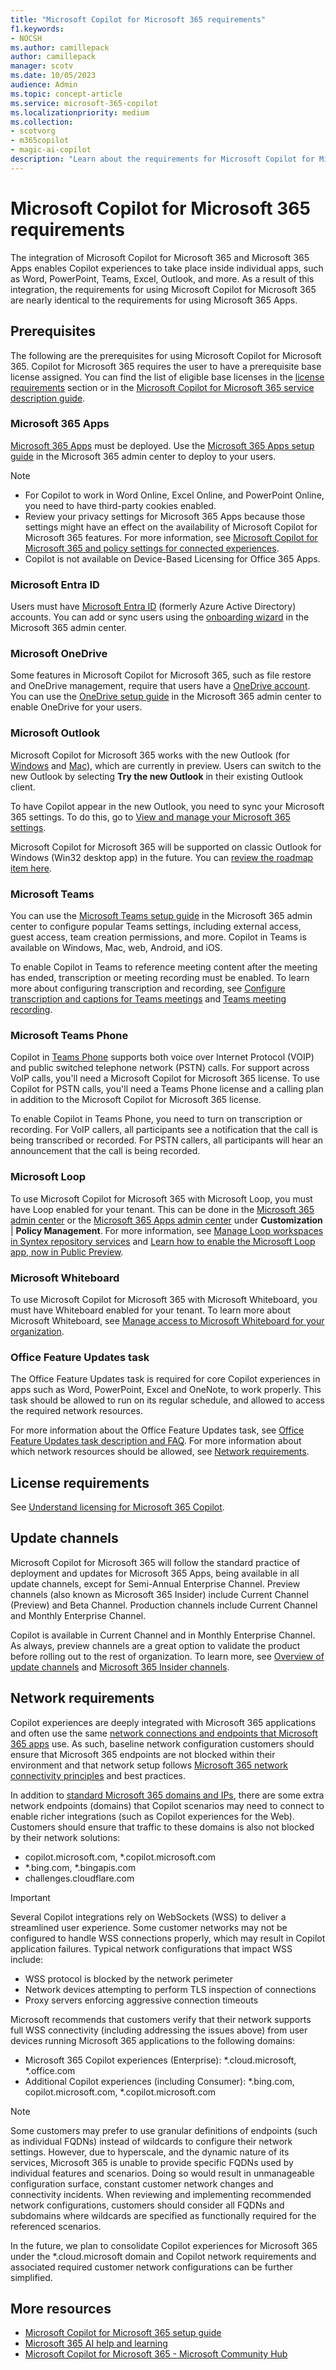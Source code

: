 ```yaml
---
title: "Microsoft Copilot for Microsoft 365 requirements"
f1.keywords:
- NOCSH
ms.author: camillepack
author: camillepack
manager: scotv
ms.date: 10/05/2023
audience: Admin
ms.topic: concept-article
ms.service: microsoft-365-copilot
ms.localizationpriority: medium
ms.collection: 
- scotvorg
- m365copilot
- magic-ai-copilot
description: "Learn about the requirements for Microsoft Copilot for Microsoft 365."
---
```


# Microsoft Copilot for Microsoft 365 requirements

The integration of Microsoft Copilot for Microsoft 365 and Microsoft 365 Apps enables Copilot experiences to take place inside individual apps, such as Word, PowerPoint, Teams, Excel, Outlook, and more. As a result of this integration, the requirements for using Microsoft Copilot for Microsoft 365 are nearly identical to the requirements for using Microsoft 365 Apps.

## Prerequisites

The following are the prerequisites for using Microsoft Copilot for Microsoft 365. Copilot for Microsoft 365 requires the user to have a prerequisite base license assigned. You can find the list of eligible base licenses in the [license requirements](#license-requirements) section or in the [Microsoft Copilot for Microsoft 365 service description guide](/office365/servicedescriptions/office-365-platform-service-description/microsoft-365-copilot).

### Microsoft 365 Apps

[Microsoft 365 Apps](/deployoffice/about-microsoft-365-apps) must be deployed. Use the [Microsoft 365 Apps setup guide](https://admin.microsoft.com/Adminportal/Home?Q=learndocs#/modernonboarding/microsoft365copilotsetupguide) in the Microsoft 365 admin center to deploy to your users.

> [!NOTE]
> - For Copilot to work in Word Online, Excel Online, and PowerPoint Online, you need to have third-party cookies enabled.
> - Review your privacy settings for Microsoft 365 Apps because those settings might have an effect on the availability of Microsoft Copilot for Microsoft 365 features. For more information, see [Microsoft Copilot for Microsoft 365 and policy settings for connected experiences](microsoft-365-copilot-privacy.md#microsoft-copilot-for-microsoft-365-and-policy-settings-for-connected-experiences).
> - Copilot is not available on Device-Based Licensing for Office 365 Apps.

### Microsoft Entra ID

Users must have [Microsoft Entra ID](/microsoft-365/admin/add-users/add-users) (formerly Azure Active Directory) accounts. You can add or sync users using the [onboarding wizard](https://admin.microsoft.com/Adminportal/Home?Q=m365setup#/modernonboarding/identitywizard) in the Microsoft 365 admin center.

### Microsoft OneDrive

Some features in Microsoft Copilot for Microsoft 365, such as file restore and OneDrive management, require that users have a [OneDrive account](/sharepoint/introduction). You can use the [OneDrive setup guide](https://admin.microsoft.com/Adminportal/Home?Q=m365setup#/modernonboarding/onedrivequickstartguide) in the Microsoft 365 admin center to enable OneDrive for your users.

### Microsoft Outlook

Microsoft Copilot for Microsoft 365 works with the new Outlook (for [Windows](https://support.microsoft.com/office/getting-started-with-the-new-outlook-for-windows-656bb8d9-5a60-49b2-a98b-ba7822bc7627) and [Mac](https://support.microsoft.com/office/the-new-outlook-for-mac-6283be54-e74d-434e-babb-b70cefc77439)), which are currently in preview. Users can switch to the new Outlook by selecting **Try the new Outlook** in their existing Outlook client.

To have Copilot appear in the new Outlook, you need to sync your Microsoft 365 settings. To do this, go to [View and manage your Microsoft 365 settings](https://myaccount.microsoft.com/settingsandprivacy/language).

Microsoft Copilot for Microsoft 365 will be supported on classic Outlook for Windows (Win32 desktop app) in the future. You can [review the roadmap item here](https://www.microsoft.com/microsoft-365/roadmap?rtc=1&filters=Outlook&searchterms=copilot).

### Microsoft Teams

You can use the [Microsoft Teams setup guide](https://admin.microsoft.com/Adminportal/Home?Q=m365setup#/modernonboarding/microsoftteamssetupguide) in the Microsoft 365 admin center to configure popular Teams settings, including external access, guest access, team creation permissions, and more.  Copilot in Teams is available on Windows, Mac, web, Android, and iOS.

To enable Copilot in Teams to reference meeting content after the meeting has ended, transcription or meeting recording must be enabled. To learn more about configuring transcription and recording, see [Configure transcription and captions for Teams meetings](/microsoftteams/meeting-transcription-captions) and [Teams meeting recording](/microsoftteams/meeting-recording).

### Microsoft Teams Phone

Copilot in [Teams Phone](/microsoftteams/what-is-phone-system-in-office-365) supports both voice over Internet Protocol (VOIP) and public switched telephone network (PSTN) calls. For support across VoIP calls, you'll need a Microsoft Copilot for Microsoft 365 license. To use Copilot for PSTN calls, you'll need a Teams Phone license and a calling plan in addition to the Microsoft Copilot for Microsoft 365 license.

To enable Copilot in Teams Phone, you need to turn on transcription or recording. For VoIP callers, all participants see a notification that the call is being transcribed or recorded. For PSTN callers, all participants will hear an announcement that the call is being recorded.

### Microsoft Loop

To use Microsoft Copilot for Microsoft 365 with Microsoft Loop, you must have Loop enabled for your tenant. This can be done in the [Microsoft 365 admin center](https://admin.microsoft.com/Adminportal/Home#/Settings/Services/:/Settings/L1/Loop) or the [Microsoft 365 Apps admin center](https://config.office.com) under **Customization** \| **Policy Management**. For more information, see [Manage Loop workspaces in Syntex repository services](/microsoft-365/loop/loop-workspaces-configuration) and [Learn how to enable the Microsoft Loop app, now in Public Preview](https://techcommunity.microsoft.com/t5/microsoft-365-blog/learn-how-to-enable-the-microsoft-loop-app-now-in-public-preview/ba-p/3769013).

### Microsoft Whiteboard

To use Microsoft Copilot for Microsoft 365 with Microsoft Whiteboard, you must have Whiteboard enabled for your tenant. To learn more about Microsoft Whiteboard, see [Manage access to Microsoft Whiteboard for your organization](/microsoft-365/whiteboard/manage-whiteboard-access-organizations).

### Office Feature Updates task

The Office Feature Updates task is required for core Copilot experiences in apps such as Word, PowerPoint, Excel and OneNote, to work properly. This task should be allowed to run on its regular schedule, and allowed to access the required network resources.

For more information about the Office Feature Updates task, see [Office Feature Updates task description and FAQ](/microsoft-365/troubleshoot/updates/office-feature-updates-task-faq). For more information about which network resources should be allowed, see [Network requirements](#network-requirements).

## License requirements

See [Understand licensing for Microsoft 365 Copilot](microsoft-365-copilot-licensing.md).

## Update channels

Microsoft Copilot for Microsoft 365 will follow the standard practice of deployment and updates for Microsoft 365 Apps, being available in all update channels, except for Semi-Annual Enterprise Channel. Preview channels (also known as Microsoft 365 Insider) include Current Channel (Preview) and Beta Channel. Production channels include Current Channel and  Monthly Enterprise Channel.

Copilot is available in Current Channel and in Monthly Enterprise Channel. As always, preview channels are a great option to validate the product before rolling out to the rest of organization. To learn more, see [Overview of update channels](/deployoffice/updates/overview-update-channels) and [Microsoft 365 Insider channels](/deployoffice/insider/compare-channels).

## Network requirements

Copilot experiences are deeply integrated with Microsoft 365 applications and often use the same [network connections and endpoints that Microsoft 365 apps](/microsoft-365/enterprise/urls-and-ip-address-ranges) use. As such, baseline network configuration customers should ensure that Microsoft 365 endpoints are not blocked within their environment and that network setup follows [Microsoft 365 network connectivity principles](/microsoft-365/enterprise/microsoft-365-network-connectivity-principles) and best practices.

In addition to [standard Microsoft 365 domains and IPs](/microsoft-365/enterprise/urls-and-ip-address-ranges), there are some extra network endpoints (domains) that Copilot scenarios may need to connect to enable richer integrations (such as Copilot experiences for the Web). Customers should ensure that traffic to these domains is also not blocked by their network solutions:

- copilot.microsoft.com, *.copilot.microsoft.com
- *.bing.com, *.bingapis.com
- challenges.cloudflare.com

>[!IMPORTANT]
> Several Copilot integrations rely on WebSockets (WSS) to deliver a streamlined user experience. Some customer networks may not be configured to handle WSS connections properly, which may result in Copilot application failures. Typical network configurations that impact WSS include:
>- WSS protocol is blocked by the network perimeter
>- Network devices attempting to perform TLS inspection of connections
>- Proxy servers enforcing aggressive connection timeouts

Microsoft recommends that customers verify that their network supports full WSS connectivity (including addressing the issues above) from user devices running Microsoft 365 applications to the following domains:

- Microsoft 365 Copilot experiences (Enterprise): *.cloud.microsoft, *.office.com
- Additional Copilot experiences (including Consumer): *.bing.com, copilot.microsoft.com, *.copilot.microsoft.com

>[!NOTE]
> Some customers may prefer to use granular definitions of endpoints (such as individual FQDNs) instead of wildcards to configure their network settings. However, due to hyperscale, and the dynamic nature of its services, Microsoft 365 is unable to provide specific FQDNs used by individual features and scenarios. Doing so would result in unmanageable configuration surface, constant customer network changes and connectivity incidents. When reviewing and implementing recommended network configurations, customers should consider all FQDNs and subdomains where wildcards are specified as functionally required for the referenced scenarios.

In the future, we plan to consolidate Copilot experiences for Microsoft 365 under the *.cloud.microsoft domain and Copilot network requirements and associated required customer network configurations can be further simplified.

## More resources

- [Microsoft Copilot for Microsoft 365 setup guide](https://admin.microsoft.com/Adminportal/Home?Q=learndocs#/modernonboarding/microsoft365copilotsetupguide)
- [Microsoft 365 AI help and learning](https://support.microsoft.com/copilot)
- [Microsoft Copilot for Microsoft 365 - Microsoft Community Hub](https://techcommunity.microsoft.com/t5/microsoft-365-copilot/ct-p/Microsoft365Copilot)
